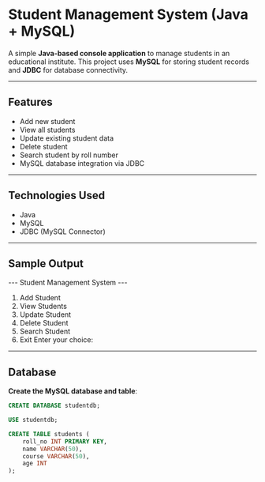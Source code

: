 # Student Management System (Java + MySQL)

A simple **Java-based console application** to manage students in an educational institute. This project uses **MySQL** for storing student records and **JDBC** for database connectivity.

---

## Features

- Add new student
- View all students
- Update existing student data
- Delete student
- Search student by roll number
- MySQL database integration via JDBC

---

## Technologies Used

- Java
- MySQL
- JDBC (MySQL Connector)

---

## Sample Output

--- Student Management System ---
1. Add Student
2. View Students
3. Update Student
4. Delete Student
5. Search Student
6. Exit
Enter your choice:

---

## Database

  **Create the MySQL database and table**:
   ```sql
   CREATE DATABASE studentdb;

   USE studentdb;

   CREATE TABLE students (
       roll_no INT PRIMARY KEY,
       name VARCHAR(50),
       course VARCHAR(50),
       age INT
   );


